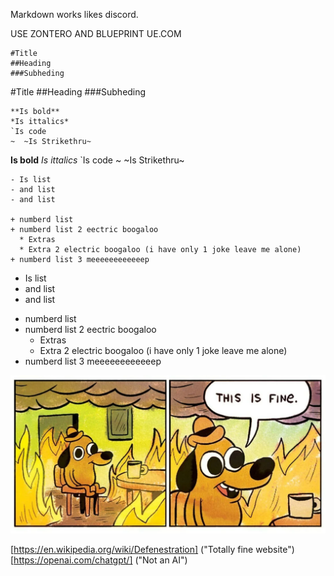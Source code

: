 Markdown works likes discord.

USE ZONTERO
AND BLUEPRINT UE.COM

``` Titles
#Title
##Heading
###Subheding
```
#Title
##Heading
###Subheding

``` Basics
**Is bold**
*Is ittalics*
`Is code
~  ~Is Strikethru~
```

**Is bold**
*Is ittalics*
`Is code
~  ~Is Strikethru~

``` Lists
- Is list
- and list
- and list

+ numberd list
+ numberd list 2 eectric boogaloo
  * Extras
  * Extra 2 electric boogaloo (i have only 1 joke leave me alone)
+ numberd list 3 meeeeeeeeeeeep
```

- Is list
- and list
- and list

+ numberd list
+ numberd list 2 eectric boogaloo
  * Extras
  * Extra 2 electric boogaloo (i have only 1 joke leave me alone)
+ numberd list 3 meeeeeeeeeeeep


![This is fie](image.png)
	
[https://en.wikipedia.org/wiki/Defenestration] ("Totally fine website")
[https://openai.com/chatgpt/] ("Not an AI") 
